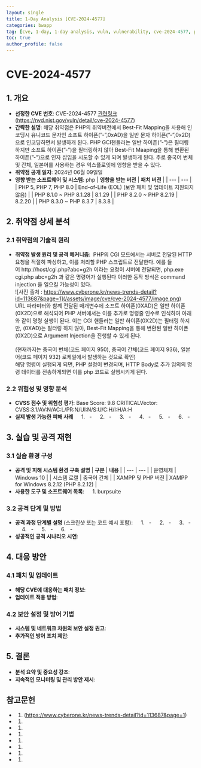 ```yaml
---
layout: single
title: 1-Day Analysis [CVE-2024-4577]
categories: bwapp
tag: [cve, 1-day, 1-day analysis, vuln, vulnerability, cve-2024-4577, php, php argument injection]
toc: true
author_profile: false
---
```


# CVE-2024-4577

## 1. 개요
- **선정한 CVE 번호**: CVE-2024-4577 [관련링크](https://cve.mitre.org/cgi-bin/cvename.cgi?name=CVE-2024-4577)(https://nvd.nist.gov/vuln/detail/cve-2024-4577)
- **간략한 설명**: 해당 취약점은 PHP의 취약버전에서 Best-Fit Mapping을 사용해 인코딩시 유니코드 문자인 소프트 하이픈(”-”,0xAD)을 일반 문자 하이픈(”-”,0x2D)으로 인코딩하면서 발생하개 된다. PHP GCI핸들러는 일반 하이픈(”-”)은 필터링 하지만 소프트 하이픈(”-”)을 필터링하지 않아 Best-Fit Maaping을 통해 변환된 하이픈(”-”)으로 인자 삽입을 시도할 수 있게 되며 발생하게 된다. 주로 중국어 번체 및 간체, 일본어를 사용하는 경우 익스플로잇에 영향을 받을 수 있다.
- **취약점 공개 일자**: 2024년 06월 09일일
- **영향 받는 소프트웨어 및 시스템**: php
| **영향을 받는 버전** | **패치 버전** |
| --- | --- |
| PHP 5, PHP 7, PHP 8.0 | End-of-Life (EOL)
(보안 패치 및 업데이트 지원되지 않음) |
| PHP 8.1.0 ~ PHP 8.1.28 | 8.1.29 |
| PHP 8.2.0 ~ PHP 8.2.19 | 8.2.20 |
| PHP 8.3.0 ~ PHP 8.3.7 | 8.3.8 |

## 2. 취약점 상세 분석

### 2.1 취약점의 기술적 원리
- **취약점 발생 원리 및 공격 메커니즘**:  PHP의 CGI 모드에서는 서버로 전달된 HTTP 요청을 적절히 파싱하고, 이를 처리할 PHP 스크립트로 전달한다. 예를 들어 http://host/cgi.php?abc=g2h 이라는 요청이 서버에 전달되면, php.exe cgi.php abc=g2h 과 같은 명령어가 실행된다
이러한 동작 방식은 command injection 을 일으킬 가능성이 있다.<br>
![사진 출처 : https://www.cyberone.kr/news-trends-detail?id=113687&page=1](/assets/image/cve/cve-2024-4577/image.png)<br>
URL 파라미터와 함꼐 전달된 매개변수에 소프트 하이픈(0XAD)은 일반 하이픈(0X2D)으로 해석되어 PHP 서버에서는 이를 추가로 명령줄 인수로 인식하여 아래와 같이 명령 실행이 된다. 이는 CGI 핸들러는 일반 하이픈(0X2D)는 필터링 하지만, (0XAD)는 필터링 하지 않아, Best-Fit Mapping을 통해 변환된 일반 하이픈(0X2D)으로 Argument Injection을 진행할 수 있게 된다.<br><br>
(현재까지는 중국어 번체(코드 페이지 950), 중국어 간체(코드 페이지 936), 일본어(코드 페이지 932) 로케일에서 발생하는 것으로 확인)<br>
해당 명령이 실행되게 되면, PHP 설정이 변경되며, HTTP Body로 추가 임의의 명령 데이터를 전송하게되면 이를 php 코드로 실행시키게 된다.
<!-- - **관련 코드 또는 구성 요소 분석**: <!-- 마크다운으로 주석 처리 가능 -->

### 2.2 위험성 및 영향 분석
- **CVSS 점수 및 위험성 평가**: Base Score: 9.8 CRITICALVector:  CVSS:3.1/AV:N/AC:L/PR:N/UI:N/S:U/C:H/I:H/A:H
- **실제 발생 가능한 피해 사례**
&emsp; 1. 
    &nbsp; - 
&emsp; 2. 
    &nbsp; - 
&emsp; 3. 
    &nbsp; - 
&emsp; 4. 
    &nbsp; - 
&emsp; 5. 
    &nbsp; - 
&emsp; 6. 
    &nbsp; - 

## 3. 실습 및 공격 재현

### 3.1 실습 환경 구성
- **공격 및 피해 시스템 환경 구축 설명**
| **구분** | **내용** |
| --- | --- |
| 운영체제 | Windows 10 |
| 시스템 로캘 | 중국어 간체 |
| XAMPP 및 PHP 버전 | XAMPP for Windows 8.2.12 (PHP 8.2.12) |
- **사용한 도구 및 소프트웨어 목록**: 
&emsp; 1. burpsuite
### 3.2 공격 단계 및 방법
- **공격 과정 단계별 설명** (스크린샷 또는 코드 예시 포함):
&emsp; 1. 
    &nbsp; - 
&emsp; 2. 
    &nbsp; - 
&emsp; 3. 
    &nbsp; - 
&emsp; 4. 
    &nbsp; - 
&emsp; 5. 
    &nbsp; - 
&emsp; 6. 
    &nbsp; - 
- **성공적인 공격 시나리오 시연**: 

## 4. 대응 방안

### 4.1 패치 및 업데이트
- **해당 CVE에 대응하는 패치 정보**: 
- **업데이트 적용 방법**: 

### 4.2 보안 설정 및 방어 기법
- **시스템 및 네트워크 차원의 보안 설정 권고**: 
- **추가적인 방어 조치 제안**: 

## 5. 결론
- **분석 요약 및 중요성 강조**: 
- **지속적인 모니터링 및 관리 방안 제시**: 

## 참고문헌
- 1. (https://www.cyberone.kr/news-trends-detail?id=113687&page=1)
- 1. 
- 1. 
- 1. 
- 1. 
- 1. 
- 1. 
- 1. 